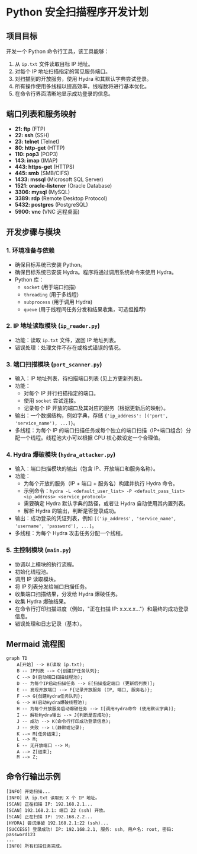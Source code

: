 # Python 安全扫描程序开发计划

## 项目目标
开发一个 Python 命令行工具，该工具能够：
1.  从 `ip.txt` 文件读取目标 IP 地址。
2.  对每个 IP 地址扫描指定的常见服务端口。
3.  对扫描到的开放服务，使用 Hydra 和其默认字典尝试登录。
4.  所有操作使用多线程以提高效率，线程数将进行基本优化。
5.  在命令行界面清晰地显示成功登录的信息。

## 端口列表和服务映射
*   **21: ftp** (FTP)
*   **22: ssh** (SSH)
*   **23: telnet** (Telnet)
*   **80: http-get** (HTTP)
*   **110: pop3** (POP3)
*   **143: imap** (IMAP)
*   **443: https-get** (HTTPS)
*   **445: smb** (SMB/CIFS)
*   **1433: mssql** (Microsoft SQL Server)
*   **1521: oracle-listener** (Oracle Database)
*   **3306: mysql** (MySQL)
*   **3389: rdp** (Remote Desktop Protocol)
*   **5432: postgres** (PostgreSQL)
*   **5900: vnc** (VNC 远程桌面)

## 开发步骤与模块

### 1. 环境准备与依赖
*   确保目标系统已安装 Python。
*   确保目标系统已安装 Hydra。程序将通过调用系统命令来使用 Hydra。
*   Python 库：
    *   `socket` (用于端口扫描)
    *   `threading` (用于多线程)
    *   `subprocess` (用于调用 Hydra)
    *   `queue` (用于线程间任务分发和结果收集，可选但推荐)

### 2. IP 地址读取模块 (`ip_reader.py`)
*   功能：读取 `ip.txt` 文件，返回 IP 地址列表。
*   错误处理：处理文件不存在或格式错误的情况。

### 3. 端口扫描模块 (`port_scanner.py`)
*   输入：IP 地址列表，待扫描端口列表 (见上方更新列表)。
*   功能：
    *   对每个 IP 并行扫描指定的端口。
    *   使用 `socket` 尝试连接。
    *   记录每个 IP 开放的端口及其对应的服务（根据更新后的映射）。
*   输出：一个数据结构，例如字典，存储 `{'ip_address': [('port', 'service_name'), ...]}`。
*   多线程：为每个 IP 的端口扫描任务或每个独立的端口扫描（IP+端口组合）分配一个线程。线程池大小可以根据 CPU 核心数设定一个合理值。

### 4. Hydra 爆破模块 (`hydra_attacker.py`)
*   输入：端口扫描模块的输出（包含 IP、开放端口和服务名称）。
*   功能：
    *   为每个开放的服务（IP + 端口 + 服务名）构建并执行 Hydra 命令。
    *   示例命令：`hydra -L <default_user_list> -P <default_pass_list> <ip_address> <service_protocol>`
    *   需要确定 Hydra 默认字典的路径，或者让 Hydra 自动使用其内置列表。
    *   解析 Hydra 的输出，判断是否登录成功。
*   输出：成功登录的凭证列表，例如 `[('ip_address', 'service_name', 'username', 'password'), ...]`。
*   多线程：为每个 Hydra 攻击任务分配一个线程。

### 5. 主控制模块 (`main.py`)
*   协调以上模块的执行流程。
*   初始化线程池。
*   调用 IP 读取模块。
*   将 IP 列表分发给端口扫描任务。
*   收集端口扫描结果，分发给 Hydra 爆破任务。
*   收集 Hydra 爆破结果。
*   在命令行打印扫描进度（例如，"正在扫描 IP: x.x.x.x..."）和最终的成功登录信息。
*   错误处理和日志记录（基本）。

## Mermaid 流程图

```mermaid
graph TD
    A[开始] --> B(读取 ip.txt);
    B -- IP列表 --> C{创建IP任务队列};
    C --> D(启动端口扫描线程池);
    D -- 为每个IP启动扫描任务 --> E[扫描指定端口 (更新后列表)];
    E -- 发现开放端口 --> F{记录开放服务 (IP, 端口, 服务名)};
    F --> G{创建Hydra任务队列};
    G --> H(启动Hydra爆破线程池);
    H -- 为每个开放服务启动爆破任务 --> I[调用Hydra命令 (使用默认字典)];
    I -- 解析Hydra输出 --> J{判断是否成功};
    J -- 成功 --> K(命令行打印成功登录信息);
    J -- 失败 --> L(静默或记录);
    K --> M[任务结束];
    L --> M;
    E -- 无开放端口 --> M;
    A --> Z[结束];
    M --> Z;
```

## 命令行输出示例
```
[INFO] 开始扫描...
[INFO] 从 ip.txt 读取到 X 个 IP 地址。
[SCAN] 正在扫描 IP: 192.168.2.1...
[SCAN] 192.168.2.1: 端口 22 (ssh) 开放。
[SCAN] 正在扫描 IP: 192.168.2.2...
[HYDRA] 尝试爆破 192.168.2.1:22 (ssh)...
[SUCCESS] 登录成功! IP: 192.168.2.1, 服务: ssh, 用户名: root, 密码: password123
...
[INFO] 所有扫描任务完成。